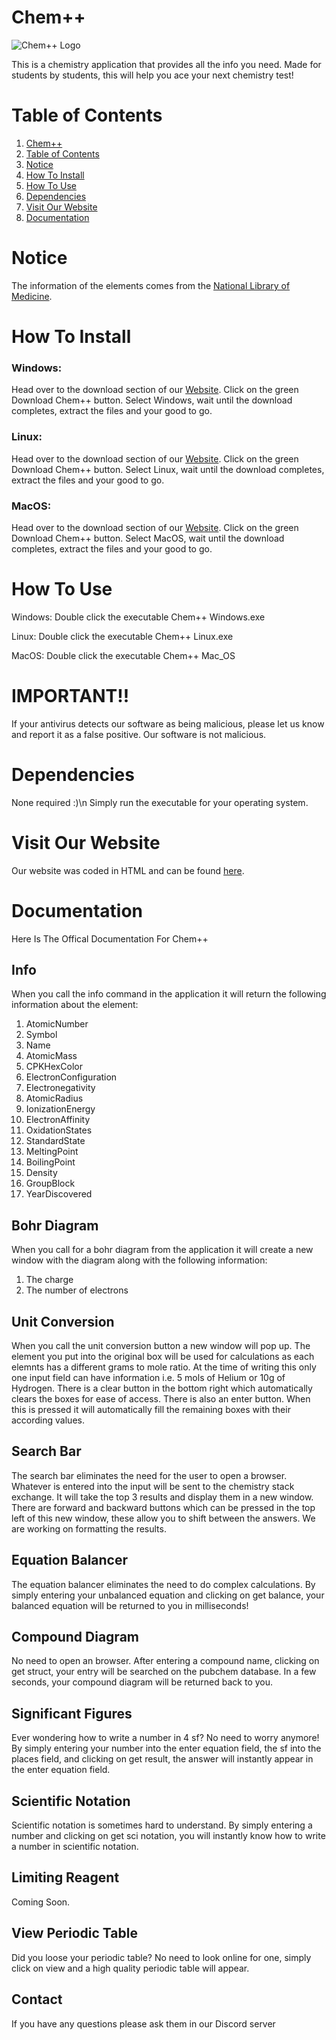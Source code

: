 # Chem++

![Chem++ Logo](https://github.com/MakusFrig/Chemplusplus/blob/main/Chem%2B%2B%20Logo/Chem%2B%2B_Secondary.png?raw=true)

This is a chemistry application that provides all the info you need. Made for students by students, this will help you ace your next chemistry test!

# Table of Contents

1.  [Chem++](#chem)
2.  [Table of Contents](#table-of-contents)
3.  [Notice](#notice)
4.  [How To Install](#how-to-install)
5.  [How To Use](#how-to-use)
6.  [Dependencies](#dependencies)
7.  [Visit Our Website](#visit-our-website)
8.  [Documentation](#documentation)

# Notice

The information of the elements comes from the [National Library of Medicine](https://pubchem.ncbi.nlm.nih.gov/periodic-table/).

# How To Install

### Windows:

Head over to the download section of our [Website](https://chemplusplus.github.io/download.html). Click on the green Download Chem++ button.
Select Windows, wait until the download completes, extract the files and your good to go.

### Linux:

Head over to the download section of our [Website](https://chemplusplus.github.io/download.html). Click on the green Download Chem++ button.
Select Linux, wait until the download completes, extract the files and your good to go.

### MacOS:

Head over to the download section of our [Website](https://chemplusplus.github.io/download.html). Click on the green Download Chem++ button.
Select MacOS, wait until the download completes, extract the files and your good to go.

# How To Use

Windows:
Double click the executable Chem++ Windows.exe

Linux:
Double click the executable Chem++ Linux.exe

MacOS:
Double click the executable Chem++ Mac_OS

# IMPORTANT!!

If your antivirus detects our software as being malicious, please let us know and report it as a false positive. Our software is not malicious.

# Dependencies

None required :)\n
Simply run the executable for your operating system.

# Visit Our Website

Our website was coded in HTML and can be found [here](https://chemplusplus.github.io).

# Documentation

Here Is The Offical Documentation For Chem++

## Info

When you call the info command in the application it will return the following information about the element:

1. AtomicNumber
2. Symbol
3. Name
4. AtomicMass
5. CPKHexColor
6. ElectronConfiguration
7. Electronegativity
8. AtomicRadius
9. IonizationEnergy
10. ElectronAffinity
11. OxidationStates
12. StandardState
13. MeltingPoint
14. BoilingPoint
15. Density
16. GroupBlock
17. YearDiscovered

## Bohr Diagram

When you call for a bohr diagram from the application it will create a new window with the diagram along with the following information:

1. The charge
2. The number of electrons

## Unit Conversion

When you call the unit conversion button a new window will pop up. The element you put into the original box will be used for calculations as each elemnts has a different grams to mole ratio. At the time of writing this only one input field can have information i.e. 5 mols of Helium or 10g of Hydrogen. There is a clear button in the bottom right which automatically clears the boxes for ease of access. There is also an enter button. When this is pressed it will automatically fill the remaining boxes with their according values.

## Search Bar

The search bar eliminates the need for the user to open a browser. Whatever is entered into the input will be sent to the chemistry stack exchange. It will take the top 3 results and display them in a new window. There are forward and backward buttons which can be pressed in the top left of this new window, these allow you to shift between the answers. We are working on formatting the results.

## Equation Balancer

The equation balancer eliminates the need to do complex calculations. By simply entering your unbalanced equation and clicking on get balance, your balanced equation will be returned to you in milliseconds!

## Compound Diagram

No need to open an browser. After entering a compound name, clicking on get struct, your entry will be searched on the pubchem database. In a few seconds, your compound diagram will be returned back to you.

## Significant Figures

Ever wondering how to write a number in 4 sf? No need to worry anymore! By simply entering your number into the enter equation field, the sf into the places field, and clicking on get result, the answer will instantly appear in the enter equation field.

## Scientific Notation

Scientific notation is sometimes hard to understand. By simply entering a number and clicking on get sci notation, you will instantly know how to write a number in scientific notation.

## Limiting Reagent

Coming Soon.

## View Periodic Table

Did you loose your periodic table? No need to look online for one, simply click on view and a high quality periodic table will appear.

## Contact

If you have any questions please ask them in our Discord server
